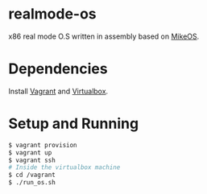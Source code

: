 # realmode-os
x86 real mode O.S written in assembly based on [MikeOS](http://mikeos.sourceforge.net/write-your-own-os.html).

# Dependencies

Install [Vagrant](https://www.vagrantup.com/downloads.html) and [Virtualbox](https://www.virtualbox.org/).

# Setup and Running

```bash
$ vagrant provision
$ vagrant up
$ vagrant ssh
# Inside the virtualbox machine
$ cd /vagrant
$ ./run_os.sh
```
